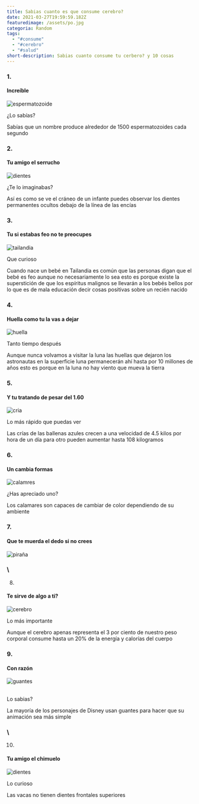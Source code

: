 ```yaml
---
title: Sabias cuanto es que consume cerebro?
date: 2021-03-27T19:59:59.182Z
featuredimage: /assets/po.jpg
categoria: Random
tags:
  - "#consume"
  - "#cerebro"
  - "#salud"
short-description: Sabias cuanto consume tu cerbero? y 10 cosas
---
```

### 1.

#### Increíble

![espermatozoide ](/assets/es.jpeg "espermatozodie ")



¿Lo sabías? <br/>

Sabías que un nombre produce alrededor de 1500 espermatozoides cada segundo

### 2.

#### Tu amigo el serrucho 

![dientes ](/assets/dientes.jpeg "dientes ")



¿Te lo imaginabas? <br/>

Así es como se ve el cráneo de un infante puedes observar los dientes permanentes ocultos debajo de la línea de las encías

### 3.

#### Tu si estabas feo no te preocupes 

![tailandia ](/assets/ta.png "tailandia ")

Que curioso <br/>

Cuando nace un bebé en Tailandia es común que las personas digan que el bebé es feo aunque no necesariamente lo sea esto es porque existe la superstición de que los espíritus malignos se llevarán a los bebés bellos por lo que es de mala educación decir cosas positivas sobre un recién nacido

### 4.

#### Huella como tu la vas a dejar 

![huella](/assets/heula.jpg "huella")

Tanto tiempo después <br/>

Aunque nunca volvamos a visitar la luna las huellas que dejaron los astronautas en la superficie luna permanecerán ahí hasta por 10 millones de años esto es porque en la luna no hay viento que mueva la tierra



### 5.

#### Y tu tratando de pesar del 1.60 

![cria](/assets/cria.jpg "cria")





Lo más rápido que puedas ver <br/>

Las crías de las ballenas azules crecen a una velocidad de 4.5 kilos por hora de un día para otro pueden aumentar hasta 108 kilogramos

### 6.

#### Un cambia formas 

![calamres ](/assets/cla.jpg "calamares ")



¿Has apreciado uno? <br/>

Los calamares son capaces de cambiar de color dependiendo de su ambiente



### 7. 

#### Que te muerda el dedo si no crees 

![piraña ](/assets/pri.jpg "piraña ")



### \
8.

#### Te sirve de algo a ti?

![cerebro](/assets/po.jpg "cerebro ")





Lo más importante <br/>

Aunque el cerebro apenas representa el 3 por ciento de nuestro peso corporal consume hasta un 20% de la energía y calorías del cuerpo



### 9.

#### Con razón 

![guantes ](/assets/guantes.jpg "guantes")

\
Lo sabias? <br/>





La mayoría de los personajes de Disney usan guantes para hacer que su animación sea más simple

### \
10.

#### Tu amigo el chimuelo 

![dientes ](/assets/dienteees.jpg "dientes ")



Lo curioso <br/>

Las vacas no tienen dientes frontales superiores